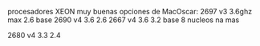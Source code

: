 procesadores XEON muy buenas opciones de MacOscar:
2697 v3 3.6ghz max 2.6  base
2690 v4 3.6 2.6
2667 v4 3.6 3.2 base  8 nucleos na mas


2680 v4  3.3 2.4



